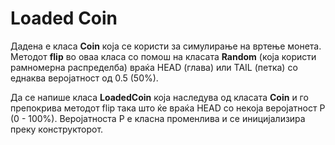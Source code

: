 # Loaded Coin

<p>Дадена е класа <strong>Coin</strong> која се користи за симулирање на вртење монета. Методот <strong>flip</strong> во оваа класа со помош на класата <strong>Random</strong> (која користи рамномерна распределба) враќа HEAD (глава) или TAIL (петка) со еднаква веројатност од 0.5 (50%). </p>

<p>Да се напише класа <strong>LoadedCoin</strong> која наследува од класата <strong>Coin</strong> и го препокрива методот flip така што ќе враќа HEAD со некоја веројатност P (0 - 100%). Веројатноста P е класна променлива и се иницијализира преку конструкторот.</p>